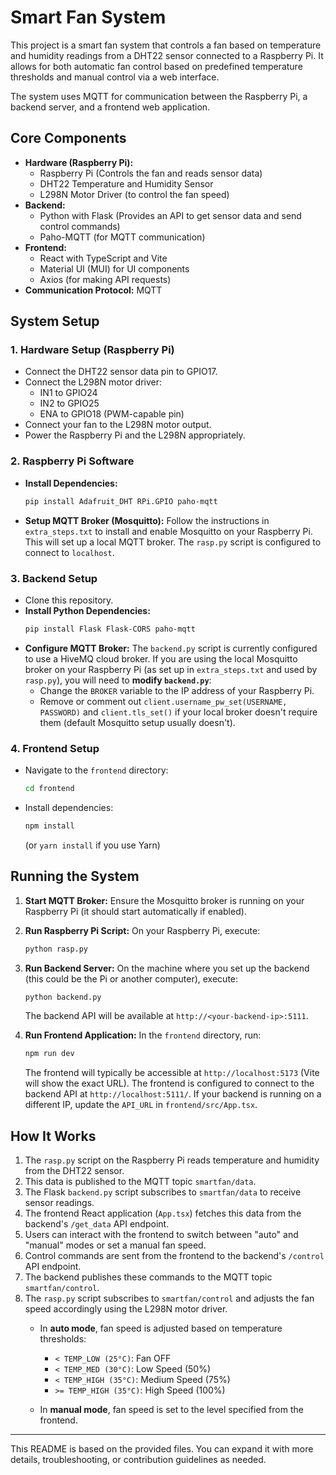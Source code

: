 # Smart Fan System

This project is a smart fan system that controls a fan based on temperature and humidity readings from a DHT22 sensor connected to a Raspberry Pi. It allows for both automatic fan control based on predefined temperature thresholds and manual control via a web interface.

The system uses MQTT for communication between the Raspberry Pi, a backend server, and a frontend web application.

## Core Components

* **Hardware (Raspberry Pi):**
    * Raspberry Pi (Controls the fan and reads sensor data) 
    * DHT22 Temperature and Humidity Sensor 
    * L298N Motor Driver (to control the fan speed) 
* **Backend:**
    * Python with Flask (Provides an API to get sensor data and send control commands) 
    * Paho-MQTT (for MQTT communication) 
* **Frontend:**
    * React with TypeScript and Vite 
    * Material UI (MUI) for UI components 
    * Axios (for making API requests) 
* **Communication Protocol:** MQTT 

## System Setup

### 1. Hardware Setup (Raspberry Pi)

* Connect the DHT22 sensor data pin to GPIO17. 
* Connect the L298N motor driver:
    * IN1 to GPIO24 
    * IN2 to GPIO25 
    * ENA to GPIO18 (PWM-capable pin) 
* Connect your fan to the L298N motor output.
* Power the Raspberry Pi and the L298N appropriately.

### 2. Raspberry Pi Software

* **Install Dependencies:**
    ```bash
    pip install Adafruit_DHT RPi.GPIO paho-mqtt
    ```
* **Setup MQTT Broker (Mosquitto):**
    Follow the instructions in `extra_steps.txt` to install and enable Mosquitto on your Raspberry Pi. This will set up a local MQTT broker. The `rasp.py` script is configured to connect to `localhost`. 

### 3. Backend Setup

* Clone this repository.
* **Install Python Dependencies:**
    ```bash
    pip install Flask Flask-CORS paho-mqtt
    ```
* **Configure MQTT Broker:**
    The `backend.py` script is currently configured to use a HiveMQ cloud broker. If you are using the local Mosquitto broker on your Raspberry Pi (as set up in `extra_steps.txt` and used by `rasp.py`), you will need to **modify `backend.py`**:
    * Change the `BROKER` variable to the IP address of your Raspberry Pi.
    * Remove or comment out `client.username_pw_set(USERNAME, PASSWORD)` and `client.tls_set()` if your local broker doesn't require them (default Mosquitto setup usually doesn't).

### 4. Frontend Setup

* Navigate to the `frontend` directory:
    ```bash
    cd frontend
    ```
* Install dependencies:
    ```bash
    npm install
    ```
    (or `yarn install` if you use Yarn)

## Running the System

1.  **Start MQTT Broker:** Ensure the Mosquitto broker is running on your Raspberry Pi (it should start automatically if enabled). 
2.  **Run Raspberry Pi Script:**
    On your Raspberry Pi, execute:
    ```bash
    python rasp.py
    ```
3.  **Run Backend Server:**
    On the machine where you set up the backend (this could be the Pi or another computer), execute:
    ```bash
    python backend.py
    ```
    The backend API will be available at `http://<your-backend-ip>:5111`. 
4.  **Run Frontend Application:**
    In the `frontend` directory, run:
    ```bash
    npm run dev
    ```
    
    The frontend will typically be accessible at `http://localhost:5173` (Vite will show the exact URL). The frontend is configured to connect to the backend API at `http://localhost:5111/`. If your backend is running on a different IP, update the `API_URL` in `frontend/src/App.tsx`. 

## How It Works

1.  The `rasp.py` script on the Raspberry Pi reads temperature and humidity from the DHT22 sensor. 
2.  This data is published to the MQTT topic `smartfan/data`. 
3.  The Flask `backend.py` script subscribes to `smartfan/data` to receive sensor readings. 
4.  The frontend React application (`App.tsx`) fetches this data from the backend's `/get_data` API endpoint. 
5.  Users can interact with the frontend to switch between "auto" and "manual" modes or set a manual fan speed. 
6.  Control commands are sent from the frontend to the backend's `/control` API endpoint. 
7.  The backend publishes these commands to the MQTT topic `smartfan/control`. 
8.  The `rasp.py` script subscribes to `smartfan/control` and adjusts the fan speed accordingly using the L298N motor driver. 
    * In **auto mode**, fan speed is adjusted based on temperature thresholds:
        * `< TEMP_LOW (25°C)`: Fan OFF
        * `< TEMP_MED (30°C)`: Low Speed (50%)
        * `< TEMP_HIGH (35°C)`: Medium Speed (75%)
        * `>= TEMP_HIGH (35°C)`: High Speed (100%)
        
    * In **manual mode**, fan speed is set to the level specified from the frontend. 

---

This README is based on the provided files. You can expand it with more details, troubleshooting, or contribution guidelines as needed.
